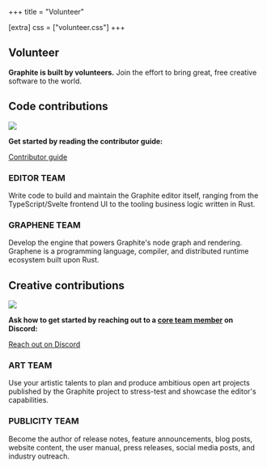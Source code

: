 +++
title = "Volunteer"

[extra]
css = ["volunteer.css"]
+++

<section>
<div class="section">

# Volunteer

**Graphite is built by volunteers.** Join the effort to bring great, free creative software to the world.

</div>
</section>

<section>

## Code contributions

<div class="info-box">

<a href="/volunteer/guide">
	<img src="https://files.keavon.com/-/FailingHarmoniousKitty/keavon_Book_of_code_--ar_31_--sref_httpss.mj.runmiMNtdlos5A_h_6568374b-406f-4176-bd9f-c176cf35221f_0.png" />
</a>

**Get started by reading the contributor guide:**

<a href="/volunteer/guide" class="button arrow">Contributor guide</a>

</div>

<div class="diptych code-contributions">

<div class="section info-box">

### EDITOR TEAM

Write code to build and maintain the Graphite editor itself, ranging from the TypeScript/Svelte frontend UI to the tooling business logic written in Rust.

</div>
<div class="section info-box">

### GRAPHENE TEAM

Develop the engine that powers Graphite's node graph and rendering. Graphene is a programming language, compiler, and distributed runtime ecosystem built upon Rust.

</div>

</div>

</section>

<section>

## Creative contributions

<div class="info-box">

<a href="https://discord.graphite.rs">
	<img src="https://files.keavon.com/-/NeighboringDecentShorebird/keavon_httpss.mj.runystAKbmsUKQ_Old-style_fountain_pen_with_n_e4847f9d-6aa7-413c-bc3b-077b77565f1c_3.png" />
</a>

**Ask how to get started by reaching out to a [core team member](/about#core-team) on Discord:**

<a href="https://discord.graphite.rs" class="button arrow">Reach out on Discord</a>

</div>

<div class="diptych creative-contributions">

<div class=" section info-box">

### ART TEAM

Use your artistic talents to plan and produce ambitious open art projects published by the Graphite project to stress-test and showcase the editor's capabilities.

</div>
<div class=" section info-box">

### PUBLICITY TEAM

Become the author of release notes, feature announcements, blog posts, website content, the user manual, press releases, social media posts, and industry outreach.

</div>

</div>

</section>
